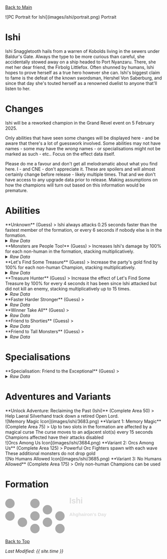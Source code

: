 [Back to Main](index.md)

<span class="championPortraitsRow">
    <span class="championPortraitsColumn">
        <span class="championPortraitsImage">
            ![PC Portrait for Ishi](images/ishi/portrait.png)
        </span>
        <span>
        Portrait
        </span>
    </span>
</span>

# Ishi

Ishi Snaggletooth hails from a warren of Kobolds living in the sewers under Baldur's Gate. Always the type to be more curious than careful, she accidentally stowed away on a ship headed to Port Nyanzaru. There, she met her dear friend, the Firbolg Littlefox. Often shunned by humans, Ishi hopes to prove herself as a true hero however she can. Ishi's biggest claim to fame is the defeat of the known swordsman, Hershel Von Saberburg, and since that day she's touted herself as a renowned duelist to anyone that'll listen to her.

# Changes

Ishi will be a reworked champion in the Grand Revel event on 5 February 2025.

Only abilities that have seen some changes will be displayed here - and be aware that there's a lot of guesswork involved. Some abilities may not have names - some may have the *wrong* names - or specialisations might not be marked as such - etc.. Focus on the effect data itself.

Please do me a favour and don't get all melodramatic about what you find here. I - and CNE - don't appreciate it. These are spoilers and will almost certainly change before release - likely multiple times. That and we don't have access to any upgrade data prior to release. Making assumptions on how the champions will turn out based on this information would be premature.

# Abilities

<div markdown="1" class="abilityBorder"><div markdown="1" class="abilityBorderInner">
**Unknown** (Guess)
> Ishi always attacks 0.25 seconds faster than the fastest member of the formation, or every 6 seconds if nobody else is in the formation.
<details><summary><em>Raw Data</em></summary>
<p>
<pre>
{
    "id": 2203,
    "flavour_text": "",
    "description": {
        "desc": "Ishi always attacks 0.25 seconds faster than the fastest member of the formation, or every 6 seconds if nobody else is in the formation."
    },
    "effect_keys": [
        {
            "off_when_benched": true,
            "effect_string": "do_nothing"
        }
    ],
    "requirements": "",
    "graphic_id": 0,
    "large_graphic_id": 0,
    "properties": {
        "is_formation_ability": true,
        "formation_circle_icon": false,
        "owner_use_outgoing_description": true
    }
}
</pre>
</p>
</details>
</div></div>

<div markdown="1" class="abilityBorder"><div markdown="1" class="abilityBorderInner">
**Monsters are People Too!** (Guess)
> Increases Ishi's damage by 100% for each non-human in the formation, stacking multiplicatively.
<details><summary><em>Raw Data</em></summary>
<p>
<pre>
{
    "id": 2204,
    "flavour_text": "",
    "description": {
        "desc": "Increases Ishi's damage by $amount% for each non-human in the formation, stacking multiplicatively."
    },
    "effect_keys": [
        {
            "off_when_benched": true,
            "effect_string": "pre_stack,100"
        },
        {
            "off_when_benched": true,
            "effect_string": "hero_dps_multiplier_mult,0",
            "amount_expr": "upgrade_amount(16527,0)",
            "amount_func": "mult",
            "stack_func": "per_hero_attribute",
            "per_hero_expr": "!HasTag(`human`)",
            "show_bonus": true
        }
    ],
    "requirements": "",
    "graphic_id": 3671,
    "large_graphic_id": 3670,
    "properties": {
        "is_formation_ability": true,
        "formation_circle_icon": false,
        "owner_use_outgoing_description": true,
        "indexed_effect_properties": true,
        "per_effect_index_bonuses": true,
        "default_bonus_index": 1
    }
}
</pre>
</p>
</details>
</div></div>

<div markdown="1" class="abilityBorder"><div markdown="1" class="abilityBorderInner">
**Let's Find Some Treasure** (Guess)
> Increase the party's gold find by 100% for each non-human Champion, stacking multiplicatively.
<details><summary><em>Raw Data</em></summary>
<p>
<pre>
{
    "id": 2205,
    "flavour_text": "",
    "description": {
        "desc": "Increase the party's gold find by $amount% for each non-human Champion, stacking multiplicatively."
    },
    "effect_keys": [
        {
            "off_when_benched": true,
            "effect_string": "gold_multiplier_mult,100",
            "amount_func": "mult",
            "stack_func": "per_hero_attribute",
            "per_hero_expr": "!HasTag(`human`)",
            "show_bonus": true
        }
    ],
    "requirements": "",
    "graphic_id": 3673,
    "large_graphic_id": 3672,
    "properties": {
        "is_formation_ability": true,
        "formation_circle_icon": false,
        "owner_use_outgoing_description": true
    }
}
</pre>
</p>
</details>
</div></div>

<div markdown="1" class="abilityBorder"><div markdown="1" class="abilityBorderInner">
**Treasure Hunter** (Guess)
> Increase the effect of Let's Find Some Treasure by 100% for every 4 seconds it has been since Ishi attacked but did not kill an enemy, stacking multiplicatively up to 15 times.
<details><summary><em>Raw Data</em></summary>
<p>
<pre>
{
    "id": 2206,
    "flavour_text": "",
    "description": {
        "desc": "Increase the effect of Let's Find Some Treasure by $amount% for every $(per_seconds___2) seconds it has been since Ishi attacked but did not kill an enemy, stacking multiplicatively up to $max_stacks times."
    },
    "effect_keys": [
        {
            "off_when_benched": true,
            "effect_string": "buff_upgrade,100,16528",
            "manual_stacking": true,
            "show_bonus": true,
            "amount_func": "mult",
            "max_stacks": 15
        },
        {
            "off_when_benched": true,
            "effect_string": "ishi_treasure_hunter",
            "per_seconds": 4
        }
    ],
    "requirements": "",
    "graphic_id": 7591,
    "large_graphic_id": 7588,
    "properties": {
        "is_formation_ability": true,
        "formation_circle_icon": false,
        "owner_use_outgoing_description": true,
        "indexed_effect_properties": true,
        "per_effect_index_bonuses": true,
        "default_bonus_index": 0
    }
}
</pre>
</p>
</details>
</div></div>

<div markdown="1" class="abilityBorder"><div markdown="1" class="abilityBorderInner">
**Faster Harder Stronger** (Guess)
> 
<details><summary><em>Raw Data</em></summary>
<p>
<pre>
{
    "id": 2207,
    "flavour_text": "",
    "description": {
        "desc": ""
    },
    "effect_keys": [
        {
            "off_when_benched": true,
            "effect_string": "do_nothing"
        }
    ],
    "requirements": "",
    "graphic_id": 25404,
    "large_graphic_id": 25398,
    "properties": {
        "is_formation_ability": true,
        "formation_circle_icon": false,
        "owner_use_outgoing_description": true
    }
}
</pre>
</p>
</details>
</div></div>

<div markdown="1" class="abilityBorder"><div markdown="1" class="abilityBorderInner">
**Winner Take All** (Guess)
> 
<details><summary><em>Raw Data</em></summary>
<p>
<pre>
{
    "id": 2208,
    "flavour_text": "",
    "description": {
        "desc": ""
    },
    "effect_keys": [
        {
            "off_when_benched": true,
            "effect_string": "do_nothing"
        }
    ],
    "requirements": "",
    "graphic_id": 25405,
    "large_graphic_id": 25399,
    "properties": {
        "is_formation_ability": true,
        "formation_circle_icon": false,
        "owner_use_outgoing_description": true
    }
}
</pre>
</p>
</details>
</div></div>

<div markdown="1" class="abilityBorder"><div markdown="1" class="abilityBorderInner">
**Friend to Shorties** (Guess)
> 
<details><summary><em>Raw Data</em></summary>
<p>
<pre>
{
    "id": 2209,
    "flavour_text": "",
    "description": {
        "desc": ""
    },
    "effect_keys": [
        {
            "off_when_benched": true,
            "effect_string": "do_nothing"
        }
    ],
    "requirements": "",
    "graphic_id": 3680,
    "large_graphic_id": 3680,
    "properties": {
        "is_formation_ability": true,
        "formation_circle_icon": false,
        "owner_use_outgoing_description": true
    }
}
</pre>
</p>
</details>
</div></div>

<div markdown="1" class="abilityBorder"><div markdown="1" class="abilityBorderInner">
**Friend to Tall Monsters** (Guess)
> 
<details><summary><em>Raw Data</em></summary>
<p>
<pre>
{
    "id": 2210,
    "flavour_text": "",
    "description": {
        "desc": ""
    },
    "effect_keys": [
        {
            "off_when_benched": true,
            "effect_string": "do_nothing"
        }
    ],
    "requirements": "",
    "graphic_id": 3681,
    "large_graphic_id": 3681,
    "properties": {
        "is_formation_ability": true,
        "formation_circle_icon": false,
        "owner_use_outgoing_description": true
    }
}
</pre>
</p>
</details>
</div></div>

# Specialisations

<div markdown="1" class="abilityBorder"><div markdown="1" class="abilityBorderInner">
**Specialisation: Friend to the Exceptional** (Guess)
> 
<details><summary><em>Raw Data</em></summary>
<p>
<pre>
{
    "id": 2211,
    "flavour_text": "",
    "description": {
        "desc": ""
    },
    "effect_keys": [
        {
            "off_when_benched": true,
            "effect_string": "do_nothing"
        }
    ],
    "requirements": "",
    "graphic_id": 25410,
    "large_graphic_id": 25410,
    "properties": {
        "is_formation_ability": true,
        "formation_circle_icon": false,
        "owner_use_outgoing_description": true
    }
}
</pre>
</p>
</details>
</div></div>

# Adventures and Variants

<div markdown="1" class="abilityBorder"><div markdown="1" class="abilityBorderInner">
**Unlock Adventure: Reclaiming the Past (Ishi)** (Complete Area 50)
> Help Laeral Silverhand track down a retired Open Lord.
</div></div>
<div markdown="1" class="abilityBorder"><div markdown="1" class="abilityBorderInner">
![Memory Magic Icon](images/ishi/3683.png) **Variant 1: Memory Magic** (Complete Area 75)
> Up to two slots in the formation are affected by a magical curse The curse moves to an adjacent slot(s) every 15 seconds Champions affected have their attacks disabled
</div></div>
<div markdown="1" class="abilityBorder"><div markdown="1" class="abilityBorderInner">
![Orcs Among Us Icon](images/ishi/3684.png) **Variant 2: Orcs Among Us** (Complete Area 125)
> Powerful Orc Fighters spawn with each wave These additional monsters do not drop gold
</div></div>
<div markdown="1" class="abilityBorder"><div markdown="1" class="abilityBorderInner">
![No Humans Allowed Icon](images/ishi/3685.png) **Variant 3: No Humans Allowed** (Complete Area 175)
> Only non-human Champions can be used
</div></div>

# Formation

<span class="formationBorder">
    <svg xmlns="http://www.w3.org/2000/svg" id="Ishi" fill="#aaa" data-formationName="Ishi" data-campaignName="Ahghairon's Day" width="324" height="120"><circle cx="175" cy="65" r="15"/><circle cx="175" cy="105" r="15"/><circle cx="135" cy="45" r="15"/><circle cx="135" cy="85" r="15"/><circle cx="95" cy="25" r="15"/><circle cx="95" cy="65" r="15"/><circle cx="95" cy="105" r="15"/><circle cx="55" cy="85" r="15"/><circle cx="15" cy="25" r="15"/><circle cx="15" cy="65" r="15"/><text x="205" y="25" fill="#dcdcdc" font-size="25" font-family="Arial" font-weight="bold">Ishi</text><text x="205" y="65" fill="#dcdcdc" font-size="15" font-family="Arial" font-weight="bold">Ahghairon's Day</text></svg>
</span>

[Back to Top](#top)

*Last Modified: {{ site.time }}*